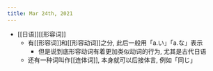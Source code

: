 ```yaml
---
title: Mar 24th, 2021
---
```


- [[日语]][[形容词]]
	- 有[[形容词]]和[[形容动词]]之分, 此后一般用「a.い」「a.な」表示
		- 但是说到底形容动词有着更加类似动词的行为, 尤其是古代日语
	- 还有一种词叫作[[连体词]], 本身就可以后接体言, 例如「同じ」